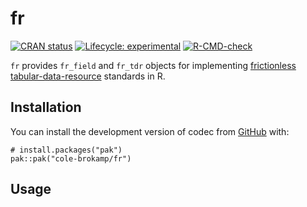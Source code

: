 # fr

<!-- badges: start -->
[![CRAN status](https://www.r-pkg.org/badges/version/fr)](https://CRAN.R-project.org/package=fr)
[![Lifecycle: experimental](https://img.shields.io/badge/lifecycle-experimental-orange.svg)](https://lifecycle.r-lib.org/articles/stages.html#experimental)
[![R-CMD-check](https://github.com/cole-brokamp/fr/actions/workflows/R-CMD-check.yaml/badge.svg)](https://github.com/cole-brokamp/fr/actions/workflows/R-CMD-check.yaml)
<!-- badges: end -->

`fr` provides `fr_field` and `fr_tdr` objects for implementing [frictionless](https://specs.frictionlessdata.io) [tabular-data-resource](https://specs.frictionlessdata.io/tabular-data-resource) standards in R.

## Installation

You can install the development version of codec from [GitHub](https://github.com/) with:

    # install.packages("pak")
    pak::pak("cole-brokamp/fr")
	
## Usage

